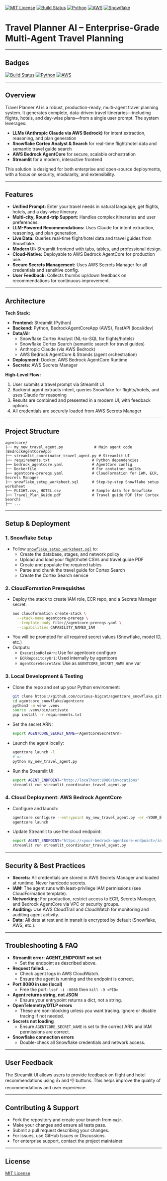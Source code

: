 [![MIT License](https://img.shields.io/badge/license-MIT-green.svg)](LICENSE)
[![Build Status](https://img.shields.io/badge/build-passing-brightgreen)]()
[![Python](https://img.shields.io/badge/python-3.9%2B-blue.svg)]()
[![AWS](https://img.shields.io/badge/deploys%20to-AWS%20Bedrock%20AgentCore-orange)]()
[![Snowflake](https://img.shields.io/badge/data%20source-Snowflake-blue)]()

# Travel Planner AI – Enterprise-Grade Multi-Agent Travel Planning

---

## Badges
[![Build Status](https://img.shields.io/badge/build-passing-brightgreen)]()
[![Python](https://img.shields.io/badge/python-3.9%2B-blue.svg)]()
[![AWS](https://img.shields.io/badge/deploys%20to-AWS%20Bedrock%20AgentCore-orange)]()

---

## Overview
Travel Planner AI is a robust, production-ready, multi-agent travel planning system. It generates complete, data-driven travel itineraries—including flights, hotels, and day-wise plans—from a single user prompt. The system leverages:
- **LLMs (Anthropic Claude via AWS Bedrock)** for intent extraction, reasoning, and plan generation
- **Snowflake Cortex Analyst & Search** for real-time flight/hotel data and semantic travel guide search
- **AWS Bedrock AgentCore** for secure, scalable orchestration
- **Streamlit** for a modern, interactive frontend

This solution is designed for both enterprise and open-source deployments, with a focus on security, modularity, and extensibility.

---

## Features
- **Unified Prompt:** Enter your travel needs in natural language; get flights, hotels, and a day-wise itinerary.
- **Multi-city, Round-trip Support:** Handles complex itineraries and user preferences.
- **LLM-Powered Recommendations:** Uses Claude for intent extraction, reasoning, and plan generation.
- **Live Data:** Queries real-time flight/hotel data and travel guides from Snowflake.
- **Modern UI:** Streamlit frontend with tabs, tables, and professional design.
- **Cloud-Native:** Deployable to AWS Bedrock AgentCore for production use.
- **Secure Secrets Management:** Uses AWS Secrets Manager for all credentials and sensitive config.
- **User Feedback:** Collects thumbs up/down feedback on recommendations for continuous improvement.

---

## Architecture

**Tech Stack:**
- **Frontend:** Streamlit (Python)
- **Backend:** Python, BedrockAgentCoreApp (AWS), FastAPI (local/dev)
- **Data/AI:**
  - Snowflake Cortex Analyst (NL-to-SQL for flights/hotels)
  - Snowflake Cortex Search (semantic search for travel guides)
  - Anthropic Claude (via AWS Bedrock)
  - AWS Bedrock AgentCore & Strands (agent orchestration)
- **Deployment:** Docker, AWS Bedrock AgentCore Runtime
- **Secrets:** AWS Secrets Manager

**High-Level Flow:**
1. User submits a travel prompt via Streamlit UI
2. Backend agent extracts intent, queries Snowflake for flights/hotels, and uses Claude for reasoning
3. Results are combined and presented in a modern UI, with feedback options
4. All credentials are securely loaded from AWS Secrets Manager

---

## Project Structure
```
agentcore/
├── my_new_travel_agent.py              # Main agent code (BedrockAgentCoreApp)
├── streamlit_coordinator_travel_agent.py # Streamlit UI
├── requirements.txt                   # Python dependencies
├── bedrock_agentcore.yaml             # AgentCore config
├── Dockerfile                         # For container builds
├── agentcore-prereqs.yaml             # CloudFormation for IAM, ECR, Secrets Manager
├── snowflake_setup_worksheet.sql      # Step-by-step Snowflake setup worksheet
├── FLIGHT.csv, HOTEL.csv              # Sample data for Snowflake
├── Travel_Plan_Guide.pdf              # Travel guide PDF (for Cortex Search)
├── ...
```

---

## Setup & Deployment

### 1. **Snowflake Setup**
- Follow [`snowflake_setup_worksheet.sql`](./snowflake_setup_worksheet.sql) to:
  - Create the database, stages, and network policy
  - Upload and load your flight/hotel CSVs and travel guide PDF
  - Create and populate the required tables
  - Parse and chunk the travel guide for Cortex Search
  - Create the Cortex Search service

### 2. **CloudFormation Prerequisites**
- Deploy the stack to create IAM role, ECR repo, and a Secrets Manager secret:
  ```sh
  aws cloudformation create-stack \
    --stack-name agentcore-prereqs \
    --template-body file://agentcore-prereqs.yaml \
    --capabilities CAPABILITY_NAMED_IAM
  ```
- You will be prompted for all required secret values (Snowflake, model ID, etc.)
- Outputs:
  - `ExecutionRoleArn`: Use for agentcore configure
  - `ECRRepositoryUri`: Used internally by agentcore
  - `AgentCoreSecretArn`: Use as `AGENTCORE_SECRET_NAME` env var

### 3. **Local Development & Testing**
- Clone the repo and set up your Python environment:
  ```sh
  git clone https://github.com/curious-bigcat/agentcore_snowflake.git
  cd agentcore_snowflake/agentcore
  python3 -m venv .venv
  source .venv/bin/activate
  pip install -r requirements.txt
  ```
- Set the secret ARN:
  ```sh
  export AGENTCORE_SECRET_NAME=<AgentCoreSecretArn>
  ```
- Launch the agent locally:
  ```sh
  agentcore launch -l
  # or
  python my_new_travel_agent.py
  ```
- Run the Streamlit UI:
  ```sh
  export AGENT_ENDPOINT="http://localhost:8080/invocations"
  streamlit run streamlit_coordinator_travel_agent.py
  ```

### 4. **Cloud Deployment: AWS Bedrock AgentCore**
- Configure and launch:
  ```sh
  agentcore configure --entrypoint my_new_travel_agent.py -er <YOUR_EXECUTION_ROLE_ARN>
  agentcore launch
  ```
- Update Streamlit to use the cloud endpoint:
  ```sh
  export AGENT_ENDPOINT="https://<your-bedrock-agentcore-endpoint>/invocations"
  streamlit run streamlit_coordinator_travel_agent.py
  ```

---

## Security & Best Practices
- **Secrets:** All credentials are stored in AWS Secrets Manager and loaded at runtime. Never hardcode secrets.
- **IAM:** The agent runs with least-privilege IAM permissions (see CloudFormation template).
- **Networking:** For production, restrict access to ECR, Secrets Manager, and Bedrock AgentCore via VPC or security groups.
- **Auditing:** Use AWS CloudTrail and CloudWatch for monitoring and auditing agent activity.
- **Data:** All data at rest and in transit is encrypted by default (Snowflake, AWS, etc.).

---

## Troubleshooting & FAQ
- **Streamlit error: AGENT_ENDPOINT not set**
  - Set the endpoint as described above.
- **Request failed: ...**
  - Check agent logs in AWS CloudWatch.
  - Ensure the agent is running and the endpoint is correct.
- **Port 8080 in use (local)**
  - Free the port: `lsof -i :8080` then `kill -9 <PID>`
- **Agent returns string, not JSON**
  - Ensure your entrypoint returns a dict, not a string.
- **OpenTelemetry/OTLP errors**
  - These are non-blocking unless you want tracing. Ignore or disable tracing if not needed.
- **Secrets not loading**
  - Ensure `AGENTCORE_SECRET_NAME` is set to the correct ARN and IAM permissions are correct.
- **Snowflake connection errors**
  - Double-check all Snowflake credentials and network access.

---

## User Feedback
The Streamlit UI allows users to provide feedback on flight and hotel recommendations using 👍 and 👎 buttons. This helps improve the quality of recommendations and user experience.

---

## Contributing & Support
- Fork the repository and create your branch from `main`.
- Make your changes and ensure all tests pass.
- Submit a pull request describing your changes.
- For issues, use GitHub Issues or Discussions.
- For enterprise support, contact the project maintainer.

---

## License
[MIT License](LICENSE)
